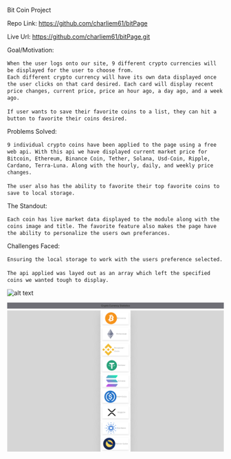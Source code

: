 Bit Coin Project

Repo Link: https://github.com/charliem61/bitPage

Live Url: https://github.com/charliem61/bitPage.git

Goal/Motivation:

    When the user logs onto our site, 9 different crypto currencies will be displayed for the user to choose from.
    Each different crypto currency will have its own data displayed once the user clicks on that card desired. Each card will display recent price changes, current price, price an hour ago, a day ago, and a week ago.

    If user wants to save their favorite coins to a list, they can hit a button to favorite their coins desired.

Problems Solved:

    9 individual crypto coins have been applied to the page using a free web api. With this api we have displayed current market price for Bitcoin, Ethereum, Binance Coin, Tether, Solana, Usd-Coin, Ripple, Cardano, Terra-Luna. Along with the hourly, daily, and weekly price changes.

    The user also has the ability to favorite their top favorite coins to save to local storage.

The Standout:

    Each coin has live market data displayed to the module along with the coins image and title. The favorite feature also makes the page have the ability to personalize the users own preferances.

Challenges Faced:

    Ensuring the local storage to work with the users preference selected.

    The api applied was layed out as an array which left the specified coins we wanted tough to display.

![alt text](screenshot.png)

![alt text](imgs/screencapture-127-0-0-1-5500-index-html-2021-12-20-18_27_54.png)
